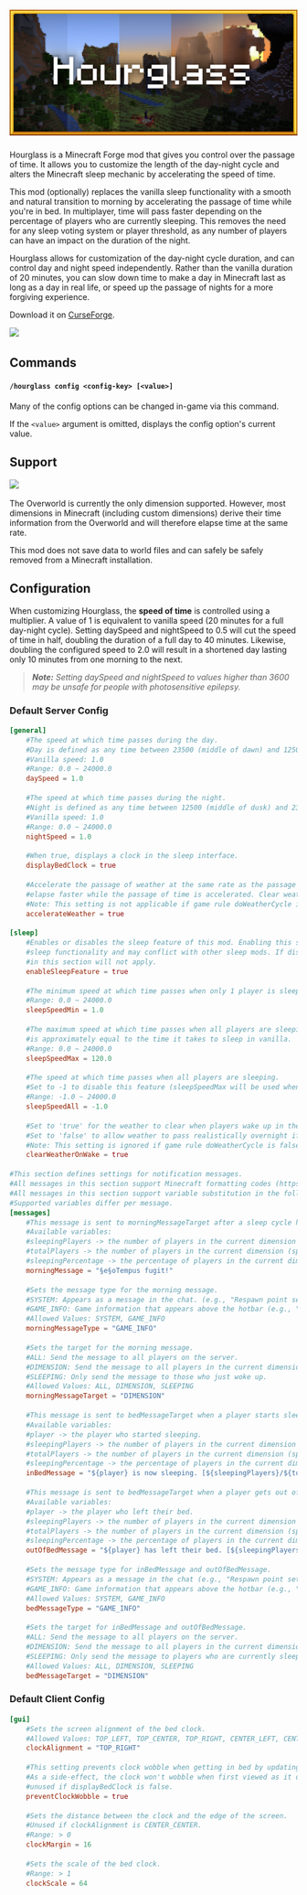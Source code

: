 # ![Hourglass](./media/logo-wide-588x256.png)

Hourglass is a Minecraft Forge mod that gives you control over the passage of time. It allows you to
customize the length of the day-night cycle and alters the Minecraft sleep mechanic by accelerating
the speed of time.

This mod (optionally) replaces the vanilla sleep functionality with a smooth and natural transition
to morning by accelerating the passage of time while you're in bed. In multiplayer, time will pass
faster depending on the percentage of players who are currently sleeping. This removes the need for
any sleep voting system or player threshold, as any number of players can have an impact on the
duration of the night.

Hourglass allows for customization of the day-night cycle duration, and can control day and night
speed independently. Rather than the vanilla duration of 20 minutes, you can slow down time to make
a day in Minecraft last as long as a day in real life, or speed up the passage of nights for a more
forgiving experience.

Download it on [CurseForge](https://www.curseforge.com/minecraft/mc-mods/hourglass).

[![](http://cf.way2muchnoise.eu/title/hourglass.svg)](https://www.curseforge.com/minecraft/mc-mods/hourglass)

## Commands

#### `/hourglass config <config-key> [<value>]`

Many of the config options can be changed in-game via this command.

If the `<value>` argument is omitted, displays the config option's current value.

## Support

[![](http://cf.way2muchnoise.eu/versions/hourglass.svg)](https://www.curseforge.com/minecraft/mc-mods/hourglass)

The Overworld is currently the only dimension supported. However, most dimensions in Minecraft
(including custom dimensions) derive their time information from the Overworld and will therefore
elapse time at the same rate.

This mod does not save data to world files and can safely be safely removed from a Minecraft
installation.

## Configuration

When customizing Hourglass, the **speed of time** is controlled using a multiplier. A value of 1 is equivalent
to vanilla speed (20 minutes for a full day-night cycle). Setting daySpeed and nightSpeed to 0.5
will cut the speed of time in half, doubling the duration of a full day to 40 minutes. Likewise,
doubling the configured speed to 2.0 will result in a shortened day lasting only 10 minutes from
one morning to the next.

> _**Note:** Setting daySpeed and nightSpeed to values higher than 3600 may be unsafe for people with photosensitive epilepsy._

### Default Server Config

```toml
[general]
	#The speed at which time passes during the day.
	#Day is defined as any time between 23500 (middle of dawn) and 12500 (middle of dusk) the next day.
	#Vanilla speed: 1.0
	#Range: 0.0 ~ 24000.0
	daySpeed = 1.0

	#The speed at which time passes during the night.
	#Night is defined as any time between 12500 (middle of dusk) and 23500 (middle of dawn).
	#Vanilla speed: 1.0
	#Range: 0.0 ~ 24000.0
	nightSpeed = 1.0

	#When true, displays a clock in the sleep interface.
	displayBedClock = true

	#Accelerate the passage of weather at the same rate as the passage of time, making weather events
	#elapse faster while the passage of time is accelerated. Clear weather is not accelerated.
	#Note: This setting is not applicable if game rule doWeatherCycle is false.
	accelerateWeather = true

[sleep]
	#Enables or disables the sleep feature of this mod. Enabling this setting will modify the vanilla
	#sleep functionality and may conflict with other sleep mods. If disabled, the remaining settings
	#in this section will not apply.
	enableSleepFeature = true

	#The minimum speed at which time passes when only 1 player is sleeping in a full server.
	#Range: 0.0 ~ 24000.0
	sleepSpeedMin = 1.0

	#The maximum speed at which time passes when all players are sleeping. A value of 120
	#is approximately equal to the time it takes to sleep in vanilla.
	#Range: 0.0 ~ 24000.0
	sleepSpeedMax = 120.0

	#The speed at which time passes when all players are sleeping.
	#Set to -1 to disable this feature (sleepSpeedMax will be used when all players are sleeping).
	#Range: -1.0 ~ 24000.0
	sleepSpeedAll = -1.0

	#Set to 'true' for the weather to clear when players wake up in the morning as it does in vanilla.
    #Set to 'false' to allow weather to pass realistically overnight if accelerateWeather is enabled.
	#Note: This setting is ignored if game rule doWeatherCycle is false.
	clearWeatherOnWake = true

#This section defines settings for notification messages.
#All messages in this section support Minecraft formatting codes (https://minecraft.fandom.com/wiki/Formatting_codes).
#All messages in this section support variable substitution in the following format: ${variableName}
#Supported variables differ per message.
[messages]
	#This message is sent to morningMessageTarget after a sleep cycle has completed in it.
	#Available variables:
	#sleepingPlayers -> the number of players in the current dimension who were sleeping.
	#totalPlayers -> the number of players in the current dimension (spectators are not counted).
	#sleepingPercentage -> the percentage of players in the current dimension who were sleeping (does not include % symbol).
	morningMessage = "§e§oTempus fugit!"

	#Sets the message type for the morning message.
	#SYSTEM: Appears as a message in the chat. (e.g., "Respawn point set")
	#GAME_INFO: Game information that appears above the hotbar (e.g., "You may not rest now, the bed is too far away").
	#Allowed Values: SYSTEM, GAME_INFO
	morningMessageType = "GAME_INFO"

	#Sets the target for the morning message.
	#ALL: Send the message to all players on the server.
	#DIMENSION: Send the message to all players in the current dimension.
	#SLEEPING: Only send the message to those who just woke up.
	#Allowed Values: ALL, DIMENSION, SLEEPING
	morningMessageTarget = "DIMENSION"

	#This message is sent to bedMessageTarget when a player starts sleeping.
	#Available variables:
	#player -> the player who started sleeping.
	#sleepingPlayers -> the number of players in the current dimension who are sleeping.
	#totalPlayers -> the number of players in the current dimension (spectators are not counted).
	#sleepingPercentage -> the percentage of players in the current dimension who are sleeping (does not include % symbol).
	inBedMessage = "${player} is now sleeping. [${sleepingPlayers}/${totalPlayers}]"

	#This message is sent to bedMessageTarget when a player gets out of bed (without being woken up naturally at morning).
	#Available variables:
	#player -> the player who left their bed.
	#sleepingPlayers -> the number of players in the current dimension who are sleeping.
	#totalPlayers -> the number of players in the current dimension (spectators are not counted).
	#sleepingPercentage -> the percentage of players in the current dimension who are sleeping (does not include % symbol).
	outOfBedMessage = "${player} has left their bed. [${sleepingPlayers}/${totalPlayers}]"

	#Sets the message type for inBedMessage and outOfBedMessage.
	#SYSTEM: Appears as a message in the chat (e.g., "Respawn point set").
	#GAME_INFO: Game information that appears above the hotbar (e.g., "You may not rest now, the bed is too far away").
	#Allowed Values: SYSTEM, GAME_INFO
	bedMessageType = "GAME_INFO"

	#Sets the target for inBedMessage and outOfBedMessage.
	#ALL: Send the message to all players on the server.
	#DIMENSION: Send the message to all players in the current dimension.
	#SLEEPING: Only send the message to players who are currently sleeping.
	#Allowed Values: ALL, DIMENSION, SLEEPING
	bedMessageTarget = "DIMENSION"
```

### Default Client Config

```toml
[gui]
	#Sets the screen alignment of the bed clock.
	#Allowed Values: TOP_LEFT, TOP_CENTER, TOP_RIGHT, CENTER_LEFT, CENTER_CENTER, CENTER_RIGHT, BOTTOM_LEFT, BOTTOM_CENTER, BOTTOM_RIGHT
	clockAlignment = "TOP_RIGHT"

	#This setting prevents clock wobble when getting in bed by updating the clock's position every tick.
	#As a side-effect, the clock won't wobble when first viewed as it does in vanilla. This setting is
	#unused if displayBedClock is false.
	preventClockWobble = true

	#Sets the distance between the clock and the edge of the screen.
	#Unused if clockAlignment is CENTER_CENTER.
	#Range: > 0
	clockMargin = 16

	#Sets the scale of the bed clock.
	#Range: > 1
	clockScale = 64
```
